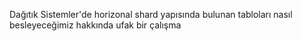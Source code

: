 Dağıtık Sistemler'de horizonal shard yapısında bulunan tabloları nasıl besleyeceğimiz hakkında ufak bir çalışma
